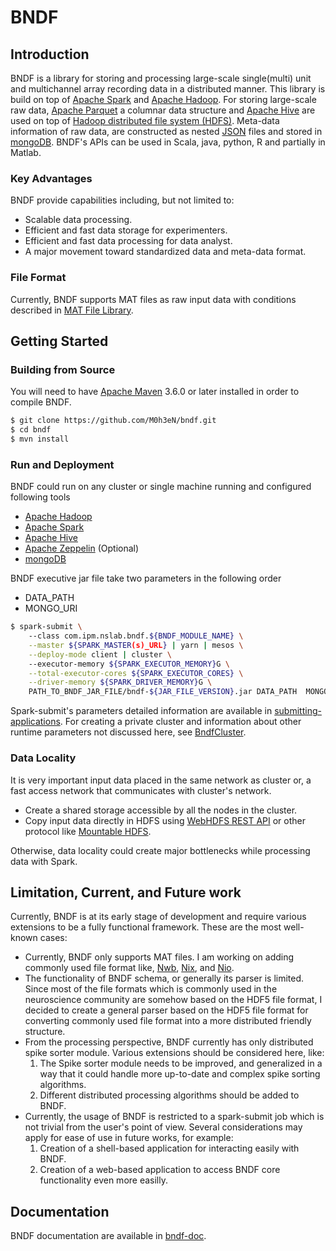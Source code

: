 # BNDF

## Introduction

BNDF is a library for storing and processing large-scale single(multi) unit and multichannel 
array recording data in a distributed manner. This library is build on top of [Apache Spark](https://spark.apache.org/) 
and [Apache Hadoop](https://hadoop.apache.org/). For storing large-scale raw data, [Apache Parquet](https://parquet.apache.org)
a columnar data structure and [Apache Hive](https://hive.apache.org/) are used on top of [Hadoop distributed file system (HDFS)](https://hadoop.apache.org/docs/current/hadoop-project-dist/hadoop-hdfs/HdfsDesign.html). 
Meta-data information of raw data, are constructed as nested [JSON](https://www.json.org/json-en.htm) files and stored in 
[mongoDB](https://www.mongodb.com). BNDF's APIs can be used in Scala, java, python, R and partially in Matlab.    

### Key Advantages

BNDF provide capabilities including, but not limited to:

* Scalable data processing.
* Efficient and fast data storage for experimenters.
* Efficient and fast data processing for data analyst. 
* A major movement toward standardized data and meta-data format.   

### File Format
Currently, BNDF supports MAT files as raw input data with conditions described in [MAT File Library](https://github.com/HebiRobotics/MFL). 

## Getting Started

### Building from Source

You will need to have [Apache Maven](https://maven.apache.org/) 3.6.0 or later installed in order to compile BNDF.

```bash
$ git clone https://github.com/M0h3eN/bndf.git
$ cd bndf
$ mvn install 
```

### Run and Deployment

BNDF could run on any cluster or single machine running and configured following tools

* [Apache Hadoop](https://hadoop.apache.org/)
* [Apache Spark](https://spark.apache.org/)
* [Apache Hive](https://hive.apache.org/)
* [Apache Zeppelin](https://zeppelin.apache.org/) (Optional)
* [mongoDB](https://www.mongodb.com)

BNDF executive jar file take two parameters in the following order 

* DATA_PATH
* MONGO_URI

```bash
$ spark-submit \ 
    --class com.ipm.nslab.bndf.${BNDF_MODULE_NAME} \
    --master ${SPARK_MASTER(s)_URL} | yarn | mesos \
    --deploy-mode client | cluster \ 
    --executor-memory ${SPARK_EXECUTOR_MEMORY}G \
    --total-executor-cores ${SPARK_EXECUTOR_CORES} \
    --driver-memory ${SPARK_DRIVER_MEMORY}G \
    PATH_TO_BNDF_JAR_FILE/bndf-${JAR_FILE_VERSION}.jar DATA_PATH  MONGO_URI
```

Spark-submit's parameters detailed information are available in [submitting-applications](https://spark.apache.org/docs/latest/submitting-applications.html).
For creating a private cluster and information about other runtime parameters not discussed here, see [BndfCluster](https://github.com/M0h3eN/bndfcluster.git).

### Data Locality

It is very important input data placed in the same network as cluster or, a fast access network that communicates with cluster's network. 

* Create a shared storage accessible by all the nodes in the cluster.
* Copy input data directly in HDFS using [WebHDFS REST API](https://hadoop.apache.org/docs/current/hadoop-project-dist/hadoop-hdfs/WebHDFS.html)
 or other protocol like [Mountable HDFS](https://docs.cloudera.com/documentation/enterprise/latest/topics/cdh_ig_hdfs_mountable.html).

Otherwise, data locality could create major bottlenecks while processing data with Spark.

## Limitation, Current, and Future work
Currently, BNDF is at its early stage of development and require various extensions to be a fully functional framework. These are the most well-known cases: 

- Currently, BNDF only supports MAT files. I am working on adding commonly used file format like, [Nwb](https://www.nwb.org), 
  [Nix](https://nixio.readthedocs.io/en/latest/getting_started.html), and [Nio](https://neo.readthedocs.io/en/stable/).
- The functionality of BNDF schema, or generally its parser is limited. Since most of the file formats which is commonly used in the neuroscience community are somehow based on the HDF5 file format,  I decided to create a general parser based on the HDF5 file format for converting commonly used file format into a more distributed friendly structure.
- From the processing perspective, BNDF currently has only distributed spike sorter module. Various extensions should be considered here, like:
  1. The Spike sorter module needs to be improved, and generalized in a way that it could handle more up-to-date and complex spike sorting algorithms.
  2. Different distributed processing algorithms should be added to BNDF.
- Currently, the usage of BNDF is restricted to a spark-submit job which is not trivial from the user's point of view. Several considerations may apply for ease of use in future works, for example:
  1. Creation of a shell-based application for interacting easily with BNDF.
  2. Creation of a web-based application to access BNDF core functionality even more easilly.


## Documentation

BNDF documentation are available in [bndf-doc](https://bndf.readthedocs.io/).